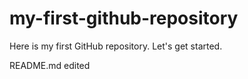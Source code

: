 # my-first-github-repository
Here is my first GitHub repository. Let's get started.

README.md edited
